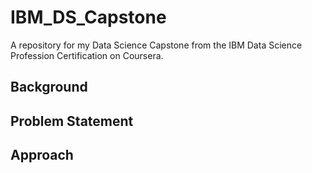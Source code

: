 # IBM_DS_Capstone

A repository for my Data Science Capstone from the IBM Data Science Profession Certification on Coursera. 


## Background

## Problem Statement 



## Approach 




## 
